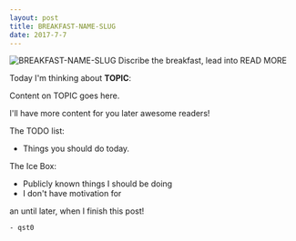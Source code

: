 ```yaml
---
layout: post
title: BREAKFAST-NAME-SLUG
date: 2017-7-7
---
```

![BREAKFAST-NAME-SLUG](http://cerealize.me/images/YYYY-M-D.jpg)
Discribe the breakfast, lead into READ MORE

Today I'm thinking about **TOPIC**:

Content on TOPIC goes here.

I'll have more content for you later awesome readers!

The TODO list:
* Things you should do today. 

The Ice Box:
* Publicly known things I should be doing
* I don't have motivation for

an until later, when I finish this post!

`- qst0`
